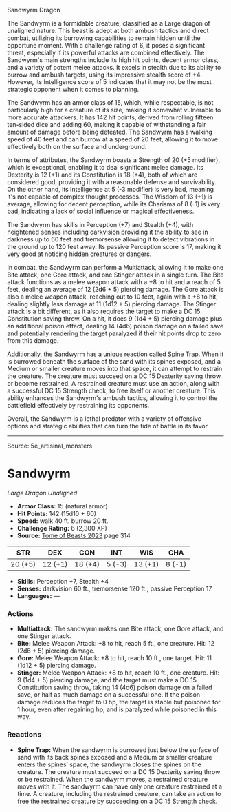 <MonsterName/>Sandwyrm</MonsterName>
<CreatureType/>Dragon</CreatureType>

<summary>The Sandwyrm is a formidable creature, classified as a Large dragon of unaligned nature. This beast is adept at both ambush tactics and direct combat, utilizing its burrowing capabilities to remain hidden until the opportune moment. With a challenge rating of 6, it poses a significant threat, especially if its powerful attacks are combined effectively. The Sandwyrm's main strengths include its high hit points, decent armor class, and a variety of potent melee attacks. It excels in stealth due to its ability to burrow and ambush targets, using its impressive stealth score of +4. However, its Intelligence score of 5 indicates that it may not be the most strategic opponent when it comes to planning. </summary>

<detail>

The Sandwyrm has an armor class of 15, which, while respectable, is not particularly high for a creature of its size, making it somewhat vulnerable to more accurate attackers. It has 142 hit points, derived from rolling fifteen ten-sided dice and adding 60, making it capable of withstanding a fair amount of damage before being defeated. The Sandwyrm has a walking speed of 40 feet and can burrow at a speed of 20 feet, allowing it to move effectively both on the surface and underground. 

In terms of attributes, the Sandwyrm boasts a Strength of 20 (+5 modifier), which is exceptional, enabling it to deal significant melee damage. Its Dexterity is 12 (+1) and its Constitution is 18 (+4), both of which are considered good, providing it with a reasonable defense and survivability. On the other hand, its Intelligence at 5 (-3 modifier) is very bad, meaning it's not capable of complex thought processes. The Wisdom of 13 (+1) is average, allowing for decent perception, while its Charisma of 8 (-1) is very bad, indicating a lack of social influence or magical effectiveness.

The Sandwyrm has skills in Perception (+7) and Stealth (+4), with heightened senses including darkvision providing it the ability to see in darkness up to 60 feet and tremorsense allowing it to detect vibrations in the ground up to 120 feet away. Its passive Perception score is 17, making it very good at noticing hidden creatures or dangers.

In combat, the Sandwyrm can perform a Multiattack, allowing it to make one Bite attack, one Gore attack, and one Stinger attack in a single turn. The Bite attack functions as a melee weapon attack with a +8 to hit and a reach of 5 feet, dealing an average of 12 (2d6 + 5) piercing damage. The Gore attack is also a melee weapon attack, reaching out to 10 feet, again with a +8 to hit, dealing slightly less damage at 11 (1d12 + 5) piercing damage. The Stinger attack is a bit different, as it also requires the target to make a DC 15 Constitution saving throw. On a hit, it does 9 (1d4 + 5) piercing damage plus an additional poison effect, dealing 14 (4d6) poison damage on a failed save and potentially rendering the target paralyzed if their hit points drop to zero from this damage.

Additionally, the Sandwyrm has a unique reaction called Spine Trap. When it is burrowed beneath the surface of the sand with its spines exposed, and a Medium or smaller creature moves into that space, it can attempt to restrain the creature. The creature must succeed on a DC 15 Dexterity saving throw or become restrained. A restrained creature must use an action, along with a successful DC 15 Strength check, to free itself or another creature. This ability enhances the Sandwyrm's ambush tactics, allowing it to control the battlefield effectively by restraining its opponents. 

Overall, the Sandwyrm is a lethal predator with a variety of offensive options and strategic abilities that can turn the tide of battle in its favor.</detail>



---

Source: 5e_artisinal_monsters

# Sandwyrm

*Large* *Dragon* *Unaligned*

- **Armor Class:** 15 (natural armor)
- **Hit Points:** 142 (15d10 + 60)
- **Speed:** walk 40 ft. burrow 20 ft.
- **Challenge Rating:** 6 (2,300 XP)
- **Source:** [Tome of Beasts 2023](https://koboldpress.com/kpstore/product/tome-of-beasts-1-2023-edition/) page 314

| STR | DEX | CON | INT | WIS | CHA |
| --- | --- | --- | --- | --- | --- |
| 20 (+5) | 12 (+1) | 18 (+4) | 5 (-3) | 13 (+1) | 8 (-1) |

- **Skills:** Perception +7, Stealth +4
- **Senses:** darkvision 60 ft., tremorsense 120 ft., passive Perception 17
- **Languages:** —

### Actions

- **Multiattack:** The sandwyrm makes one Bite attack, one Gore attack, and one Stinger attack.
- **Bite:** Melee Weapon Attack: +8 to hit, reach 5 ft., one creature. Hit: 12 (2d6 + 5) piercing damage.
- **Gore:** Melee Weapon Attack: +8 to hit, reach 10 ft., one target. Hit: 11 (1d12 + 5) piercing damage.
- **Stinger:** Melee Weapon Attack: +8 to hit, reach 10 ft., one creature. Hit: 9 (1d4 + 5) piercing damage, and the target must make a DC 15 Constitution saving throw, taking 14 (4d6) poison damage on a failed save, or half as much damage on a successful one. If the poison damage reduces the target to 0 hp, the target is stable but poisoned for 1 hour, even after regaining hp, and is paralyzed while poisoned in this way.

### Reactions

- **Spine Trap:** When the sandwyrm is burrowed just below the surface of sand with its back spines exposed and a Medium or smaller creature enters the spines’ space, the sandwyrm closes the spines on the creature. The creature must succeed on a DC 15 Dexterity saving throw or be restrained. When the sandwyrm moves, a restrained creature moves with it. The sandwyrm can have only one creature restrained at a time. A creature, including the restrained creature, can take an action to free the restrained creature by succeeding on a DC 15 Strength check.


